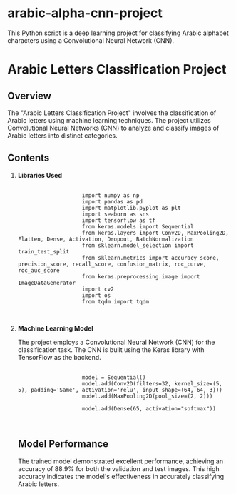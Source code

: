 # arabic-alpha-cnn-project
This Python script is a deep learning project for classifying Arabic alphabet characters using a Convolutional Neural Network (CNN). 

<body>
    <h1>Arabic Letters Classification Project</h1>

 <h2>Overview</h2>
    <p>The "Arabic Letters Classification Project" involves the classification of Arabic letters using machine learning
        techniques. The project utilizes Convolutional Neural Networks (CNN) to analyze and classify images of Arabic
        letters into distinct categories.</p>

<h2>Contents</h2>
    <ol>
        <li><strong>Libraries Used</strong>
            <pre>
                <code>
                    import numpy as np
                    import pandas as pd
                    import matplotlib.pyplot as plt
                    import seaborn as sns
                    import tensorflow as tf
                    from keras.models import Sequential
                    from keras.layers import Conv2D, MaxPooling2D, Flatten, Dense, Activation, Dropout, BatchNormalization
                    from sklearn.model_selection import train_test_split
                    from sklearn.metrics import accuracy_score, precision_score, recall_score, confusion_matrix, roc_curve, roc_auc_score
                    from keras.preprocessing.image import ImageDataGenerator
                    import cv2
                    import os
                    from tqdm import tqdm
                </code>
            </pre>
        </li>
        <li><strong>Machine Learning Model</strong>
            <p>The project employs a Convolutional Neural Network (CNN) for the classification task. The CNN is built using
                the Keras library with TensorFlow as the backend.</p>
            <pre>
                <code>
                    model = Sequential()
                    model.add(Conv2D(filters=32, kernel_size=(5, 5), padding='Same', activation='relu', input_shape=(64, 64, 3)))
                    model.add(MaxPooling2D(pool_size=(2, 2)))
                    <!-- Add more layers as needed -->
                    model.add(Dense(65, activation="softmax"))
                </code>
            </pre>
        </li>
      
            
 <h2>Model Performance</h2>
    <p>The trained model demonstrated excellent performance, achieving an accuracy of 88.9% for both the validation and test
        images. This high accuracy indicates the model's effectiveness in accurately classifying Arabic letters.</p>





